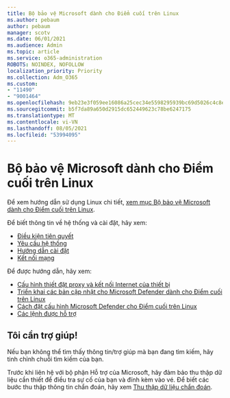 ```yaml
---
title: Bộ bảo vệ Microsoft dành cho Điểm cuối trên Linux
ms.author: pebaum
author: pebaum
manager: scotv
ms.date: 06/01/2021
ms.audience: Admin
ms.topic: article
ms.service: o365-administration
ROBOTS: NOINDEX, NOFOLLOW
localization_priority: Priority
ms.collection: Adm_O365
ms.custom:
- "11490"
- "9001464"
ms.openlocfilehash: 9eb23e3f059ee16086a25cec34e5598295939bc69d5026c4c8e4d51eddd0e54b
ms.sourcegitcommit: b5f7da89a650d2915dc652449623c78be6247175
ms.translationtype: MT
ms.contentlocale: vi-VN
ms.lasthandoff: 08/05/2021
ms.locfileid: "53994095"
---
```

# <a name="microsoft-defender-for-endpoint-on-linux"></a>Bộ bảo vệ Microsoft dành cho Điểm cuối trên Linux

Để xem hướng dẫn sử dụng Linux chi tiết, [xem mục Bộ bảo vệ Microsoft dành cho Điểm cuối trên Linux](/microsoft-365/security/defender-endpoint/microsoft-defender-endpoint-linux).

Để biết thông tin về hệ thống và cài đặt, hãy xem:

- [Điều kiện tiên quyết](/microsoft-365/security/defender-endpoint/microsoft-defender-endpoint-linux#prerequisites)
- [Yêu cầu hệ thống](/microsoft-365/security/defender-endpoint/microsoft-defender-endpoint-linux#system-requirements)
- [Hướng dẫn cài đặt](/microsoft-365/security/defender-endpoint/microsoft-defender-endpoint-linux#installation-instructions)
- [Kết nối mạng](/microsoft-365/security/defender-endpoint/microsoft-defender-endpoint-linux#network-connections)

Để được hướng dẫn, hãy xem:

- [Cấu hình thiết đặt proxy và kết nối Internet của thiết bị](/microsoft-365/security/defender-endpoint/configure-proxy-internet#enable-access-to-microsoft-defender-atp-service-urls-in-the-proxy-server)
- [Triển khai các bản cập nhật cho Microsoft Defender dành cho Điểm cuối trên Linux](/microsoft-365/security/defender-endpoint/linux-updates)
- [Cách đặt cấu hình Microsoft Defender cho Điểm cuối trên Linux](/microsoft-365/security/defender-endpoint/microsoft-defender-endpoint-linux#how-to-configure-microsoft-defender-for-endpoint-on-linux)
- [Các lệnh được hỗ trợ](/microsoft-365/security/defender-endpoint/linux-resources#supported-commands)

## <a name="i-need-help"></a>Tôi cần trợ giúp!

Nếu bạn không thể tìm thấy thông tin/trợ giúp mà bạn đang tìm kiếm, hãy tinh chỉnh chuỗi tìm kiếm của bạn.

Trước khi liên hệ với bộ phận Hỗ trợ của Microsoft, hãy đảm bảo thu thập dữ liệu cần thiết để điều tra sự cố của bạn và đính kèm vào vé. Để biết các bước thu thập thông tin chẩn đoán, hãy xem [Thu thập dữ liệu chẩn đoán](/microsoft-365/security/defender-endpoint/linux-resources#collect-diagnostic-information).